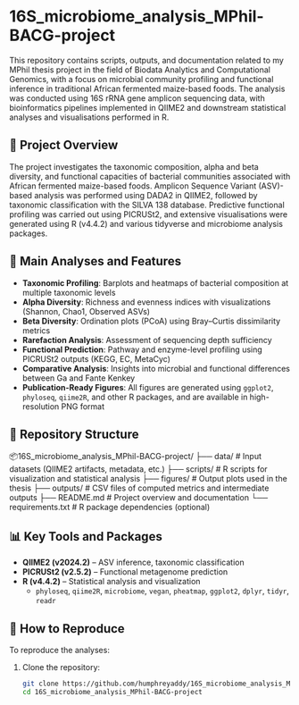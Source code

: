 # 16S_microbiome_analysis_MPhil-BACG-project


This repository contains scripts, outputs, and documentation related to my MPhil thesis project in the field of Biodata Analytics and Computational Genomics, with a focus on microbial community profiling and functional inference in traditional African fermented maize-based foods. The analysis was conducted using 16S rRNA gene amplicon sequencing data, with bioinformatics pipelines implemented in QIIME2 and downstream statistical analyses and visualisations performed in R.

## 📘 Project Overview

The project investigates the taxonomic composition, alpha and beta diversity, and functional capacities of bacterial communities associated with African fermented maize-based foods. Amplicon Sequence Variant (ASV)-based analysis was performed using DADA2 in QIIME2, followed by taxonomic classification with the SILVA 138 database. Predictive functional profiling was carried out using PICRUSt2, and extensive visualisations were generated using R (v4.4.2) and various tidyverse and microbiome analysis packages.

## 🧪 Main Analyses and Features

- **Taxonomic Profiling**: Barplots and heatmaps of bacterial composition at multiple taxonomic levels
- **Alpha Diversity**: Richness and evenness indices with visualizations (Shannon, Chao1, Observed ASVs)
- **Beta Diversity**: Ordination plots (PCoA) using Bray–Curtis dissimilarity metrics
- **Rarefaction Analysis**: Assessment of sequencing depth sufficiency
- **Functional Prediction**: Pathway and enzyme-level profiling using PICRUSt2 outputs (KEGG, EC, MetaCyc)
- **Comparative Analysis**: Insights into microbial and functional differences between Ga and Fante Kenkey
- **Publication-Ready Figures**: All figures are generated using `ggplot2`, `phyloseq`, `qiime2R`, and other R packages, and are available in high-resolution PNG format

## 📁 Repository Structure
📦16S_microbiome_analysis_MPhil-BACG-project/
├── data/           # Input datasets (QIIME2 artifacts, metadata, etc.)
├── scripts/        # R scripts for visualization and statistical analysis
├── figures/        # Output plots used in the thesis
├── outputs/        # CSV files of computed metrics and intermediate outputs
├── README.md       # Project overview and documentation
└── requirements.txt # R package dependencies (optional)




## 📊 Key Tools and Packages

- **QIIME2 (v2024.2)** – ASV inference, taxonomic classification
- **PICRUSt2 (v2.5.2)** – Functional metagenome prediction
- **R (v4.4.2)** – Statistical analysis and visualization
    - `phyloseq`, `qiime2R`, `microbiome`, `vegan`, `pheatmap`, `ggplot2`, `dplyr`, `tidyr`, `readr`

## 📌 How to Reproduce

To reproduce the analyses:

1. Clone the repository:
   ```bash
   git clone https://github.com/humphreyaddy/16S_microbiome_analysis_MPhil-BACG-project.git
   cd 16S_microbiome_analysis_MPhil-BACG-project


